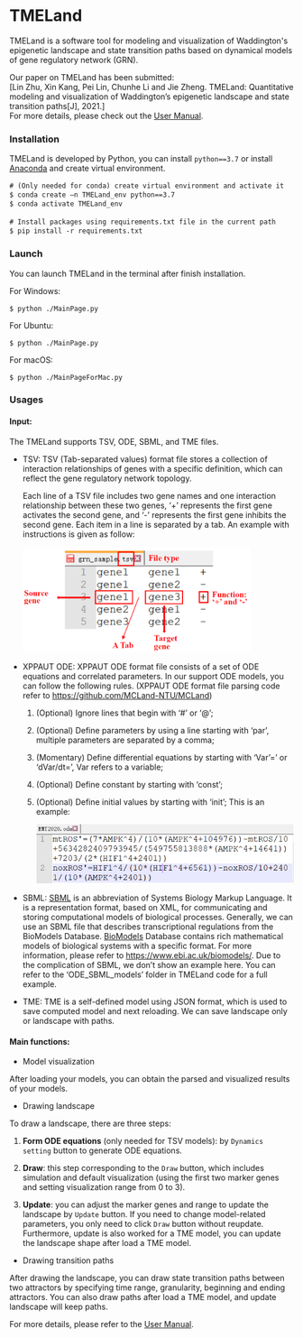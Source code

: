 # TMELand
TMELand is a software tool for modeling and visualization of Waddington's epigenetic landscape and state transition paths based on dynamical models of gene regulatory network (GRN).

Our paper on TMELand has been submitted:  
[Lin Zhu, Xin Kang, Pei Lin, Chunhe Li and Jie Zheng. TMELand: Quantitative modeling and visualization of Waddington’s epigenetic landscape and state transition paths[J], 2021.]    
For more details, please check out the [User Manual](https://github.com/JieZheng-ShanghaiTech/TMELand/blob/main/TMELand%20Manual.pdf).




### Installation
TMELand is developed by Python, you can install `python==3.7` or install [Anaconda](https://docs.anaconda.com/anaconda/install/) and create virtual environment.

```
# (Only needed for conda) create virtual environment and activate it
$ conda create –n TMELand_env python==3.7
$ conda activate TMELand_env

# Install packages using requirements.txt file in the current path
$ pip install -r requirements.txt
```



### Launch

You can launch TMELand in the terminal after finish installation.

For Windows:
```
$ python ./MainPage.py
```

For Ubuntu:

```
$ python ./MainPage.py
```

For macOS:

```
$ python ./MainPageForMac.py
```



### Usages
#### Input: 
The TMELand supports TSV, ODE, SBML, and TME files.

* TSV: TSV (Tab-separated values) format file stores a collection of interaction relationships of genes with a specific definition, which can reflect the gene regulatory network topology. 

  Each line of a TSV file includes two gene names and one interaction relationship between these two genes, ‘+’ represents the first gene activates the second gene, and ‘-’ represents the first gene inhibits the second gene. Each item in a line is separated by a tab. An example with instructions is given as follow:

  <img src="./resource/tsv_example.png" style="zoom:40%;" />

* XPPAUT ODE: XPPAUT ODE format file consists of a set of ODE equations and correlated parameters. In our support ODE models, you can follow the following rules. (XPPAUT ODE format file parsing code refer to https://github.com/MCLand-NTU/MCLand)

  1. (Optional) Ignore lines that begin with ‘#’ or ‘@’;

  2. (Optional) Define parameters by using a line starting with ‘par’, multiple parameters are separated by a comma;

  3. (Momentary) Define differential equations by starting with ‘Var’=’ or ‘dVar/dt=’, Var refers to a variable;

  4. (Optional) Define constant by starting with ‘const’;

  5. (Optional) Define initial values by starting with ‘init’;
     This is an example:

     <img src="./resource/ode_example.png" style="zoom:70%;" />

* SBML: [SBML](https://en.wikipedia.org/wiki/SBML) is an abbreviation of Systems Biology Markup Language. It is a representation format, based on XML, for communicating and storing computational models of biological processes. Generally, we can use an SBML file that describes transcriptional regulations from the BioModels Database. [BioModels](https://pubmed.ncbi.nlm.nih.gov/16381960/) Database contains rich mathematical models of biological systems with a specific format. For more information, please refer to https://www.ebi.ac.uk/biomodels/.
  Due to the complication of SBML, we don’t show an example here. You can refer to the ‘ODE_SBML_models’ folder in TMELand code for a full example.

* TME: TME is a self-defined model using JSON format, which is used to save computed model and next reloading. We can save landscape only or landscape with paths.

#### Main functions:
* Model visualization

After loading your models, you can obtain the parsed and visualized results of your models.
* Drawing landscape

To draw a landscape, there are three steps:
1. **Form ODE equations** (only needed for TSV models): by `Dynamics setting` button to generate ODE equations.

2. **Draw**: this step corresponding to the `Draw` button, which includes simulation and default visualization (using the first two marker genes and setting visualization range from 0 to 3).

3. **Update**: you can adjust the marker genes and range to update the landscape by `Update` button. If you need to change model-related parameters, you only need to click `Draw` button without reupdate. Furthermore, update is also worked for a TME model, you can update the landscape shape after load a TME model.

* Drawing transition paths

After drawing the landscape, you can draw state transition paths between two attractors by specifying time range, granularity, beginning and ending attractors. You can also draw paths after load a TME model, and update landscape will keep paths.



For more details, please refer to the [User Manual](https://github.com/JieZheng-ShanghaiTech/TMELand/blob/main/TMELand%20Manual.pdf).